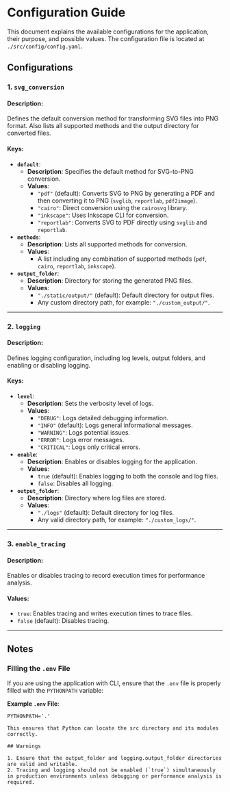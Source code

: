 # Configuration Guide

This document explains the available configurations for the application, their purpose, and possible values. The configuration file is located at `./src/config/config.yaml`.

## Configurations

### 1. `svg_conversion`
#### Description:
Defines the default conversion method for transforming SVG files into PNG format. Also lists all supported methods and the output directory for converted files.

#### Keys:
- **`default`**:
  - **Description**: Specifies the default method for SVG-to-PNG conversion.
  - **Values**:
    - `"pdf"` (default): Converts SVG to PNG by generating a PDF and then converting it to PNG (`svglib`, `reportlab`, `pdf2image`).
    - `"cairo"`: Direct conversion using the `cairosvg` library.
    - `"inkscape"`: Uses Inkscape CLI for conversion.
    - `"reportlab"`: Converts SVG to PDF directly using `svglib` and `reportlab`.
- **`methods`**:
  - **Description**: Lists all supported methods for conversion.
  - **Values**:
    - A list including any combination of supported methods (`pdf`, `cairo`, `reportlab`, `inkscape`).
- **`output_folder`**:
  - **Description**: Directory for storing the generated PNG files.
  - **Values**:
    - `"./static/output/"` (default): Default directory for output files.
    - Any custom directory path, for example: `"./custom_output/"`.

---

### 2. `logging`
#### Description:
Defines logging configuration, including log levels, output folders, and enabling or disabling logging.

#### Keys:
- **`level`**:
  - **Description**: Sets the verbosity level of logs.
  - **Values**:
    - `"DEBUG"`: Logs detailed debugging information.
    - `"INFO"` (default): Logs general informational messages.
    - `"WARNING"`: Logs potential issues.
    - `"ERROR"`: Logs error messages.
    - `"CRITICAL"`: Logs only critical errors.
- **`enable`**:
  - **Description**: Enables or disables logging for the application.
  - **Values**:
    - `true` (default): Enables logging to both the console and log files.
    - `false`: Disables all logging.
- **`output_folder`**:
  - **Description**: Directory where log files are stored.
  - **Values**:
    - `"./logs"` (default): Default directory for log files.
    - Any valid directory path, for example: `"./custom_logs/"`.

---

### 3. `enable_tracing`
#### Description:
Enables or disables tracing to record execution times for performance analysis.

#### Values:
- `true`: Enables tracing and writes execution times to trace files.
- `false` (default): Disables tracing.

---

## Notes

### Filling the `.env` File
If you are using the application with CLI, ensure that the `.env` file is properly filled with the `PYTHONPATH` variable:

**Example `.env` File**:
```env
PYTHONPATH='.'

This ensures that Python can locate the src directory and its modules correctly.

## Warnings

1. Ensure that the output_folder and logging.output_folder directories are valid and writable.
2. Tracing and logging should not be enabled (`true`) simultaneously in production environments unless debugging or performance analysis is required.
